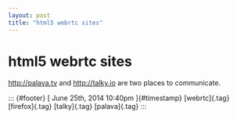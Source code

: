 ```yaml
---
layout: post
title: "html5 webrtc sites"
---
```



html5 webrtc sites
==================

<http://palava.tv> and <http://talky.io> are two places to communicate.

::: {#footer}
[ June 25th, 2014 10:40pm ]{#timestamp} [webrtc]{.tag} [firefox]{.tag}
[talky]{.tag} [palava]{.tag}
:::
